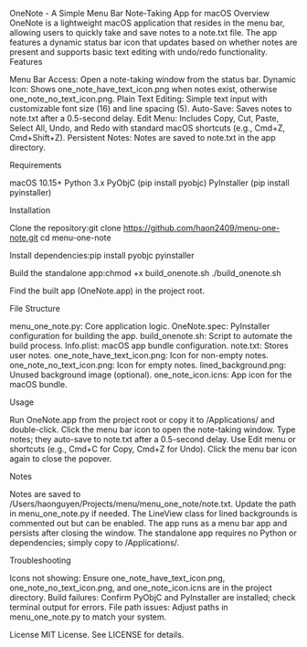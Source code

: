 OneNote - A Simple Menu Bar Note-Taking App for macOS
Overview
OneNote is a lightweight macOS application that resides in the menu bar, allowing users to quickly take and save notes to a note.txt file. The app features a dynamic status bar icon that updates based on whether notes are present and supports basic text editing with undo/redo functionality.
Features

Menu Bar Access: Open a note-taking window from the status bar.
Dynamic Icon: Shows one_note_have_text_icon.png when notes exist, otherwise one_note_no_text_icon.png.
Plain Text Editing: Simple text input with customizable font size (16) and line spacing (5).
Auto-Save: Saves notes to note.txt after a 0.5-second delay.
Edit Menu: Includes Copy, Cut, Paste, Select All, Undo, and Redo with standard macOS shortcuts (e.g., Cmd+Z, Cmd+Shift+Z).
Persistent Notes: Notes are saved to note.txt in the app directory.

Requirements

macOS 10.15+
Python 3.x
PyObjC (pip install pyobjc)
PyInstaller (pip install pyinstaller)

Installation

Clone the repository:git clone https://github.com/haon2409/menu-one-note.git
cd menu-one-note


Install dependencies:pip install pyobjc pyinstaller


Build the standalone app:chmod +x build_onenote.sh
./build_onenote.sh


Find the built app (OneNote.app) in the project root.

File Structure

menu_one_note.py: Core application logic.
OneNote.spec: PyInstaller configuration for building the app.
build_onenote.sh: Script to automate the build process.
Info.plist: macOS app bundle configuration.
note.txt: Stores user notes.
one_note_have_text_icon.png: Icon for non-empty notes.
one_note_no_text_icon.png: Icon for empty notes.
lined_background.png: Unused background image (optional).
one_note_icon.icns: App icon for the macOS bundle.

Usage

Run OneNote.app from the project root or copy it to /Applications/ and double-click.
Click the menu bar icon to open the note-taking window.
Type notes; they auto-save to note.txt after a 0.5-second delay.
Use Edit menu or shortcuts (e.g., Cmd+C for Copy, Cmd+Z for Undo).
Click the menu bar icon again to close the popover.

Notes

Notes are saved to /Users/haonguyen/Projects/menu/menu_one_note/note.txt. Update the path in menu_one_note.py if needed.
The LineView class for lined backgrounds is commented out but can be enabled.
The app runs as a menu bar app and persists after closing the window.
The standalone app requires no Python or dependencies; simply copy to /Applications/.

Troubleshooting

Icons not showing: Ensure one_note_have_text_icon.png, one_note_no_text_icon.png, and one_note_icon.icns are in the project directory.
Build failures: Confirm PyObjC and PyInstaller are installed; check terminal output for errors.
File path issues: Adjust paths in menu_one_note.py to match your system.

License
MIT License. See LICENSE for details.